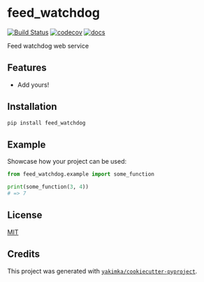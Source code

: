 # feed_watchdog

[![Build Status](https://github.com/yakimka/feed_watchdog/workflows/docker/badge.svg?branch=master&event=push)](https://github.com/yakimka/feed_watchdog/actions?query=workflow%3Adocker)
[![codecov](https://codecov.io/gh/yakimka/feed_watchdog/branch/master/graph/badge.svg)](https://codecov.io/gh/yakimka/feed_watchdog)
[![docs](https://readthedocs.org/projects/feed_watchdog/badge/?version=latest)](https://feed_watchdog.readthedocs.io/en/latest/?badge=latest)

Feed watchdog web service


## Features

- Add yours!


## Installation

```bash
pip install feed_watchdog
```


## Example

Showcase how your project can be used:

```python
from feed_watchdog.example import some_function

print(some_function(3, 4))
# => 7
```

## License

[MIT](https://github.com/yakimka/feed_watchdog/blob/master/LICENSE)


## Credits

This project was generated with [`yakimka/cookiecutter-pyproject`](https://github.com/yakimka/cookiecutter-pyproject).
